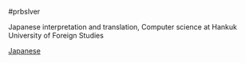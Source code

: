 #prbslver

Japanese interpretation and translation, Computer science at Hankuk University of Foreign Studies

[Japanese](https://github.com/prbslver/prbslver/blob/master/README.jp.md)
